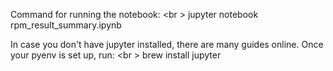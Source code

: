 Command for running the notebook: <br \>
jupyter notebook rpm_result_summary.ipynb

In case you don't have jupyter installed, there are many guides online. Once your pyenv is set up, run: <br \>
brew install jupyter
